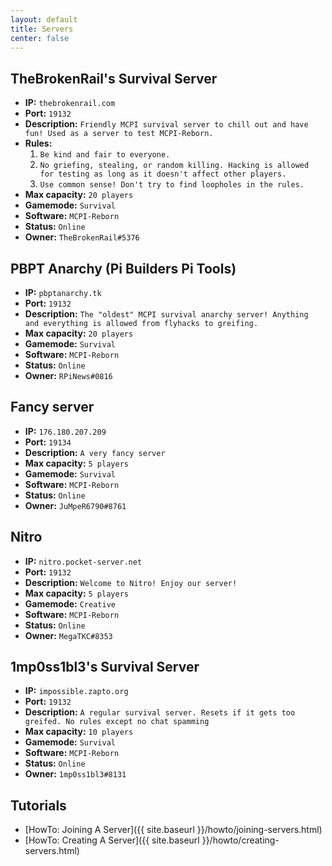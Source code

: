 ```yaml
---
layout: default
title: Servers
center: false
---
```


## TheBrokenRail's Survival Server
- **IP:** ``thebrokenrail.com``
- **Port:** ``19132``
- **Description:** ``Friendly MCPI survival server to chill out and have fun! Used as a server to test MCPI-Reborn.``
- **Rules:**
  1. ``Be kind and fair to everyone.``
  2. ``No griefing, stealing, or random killing. Hacking is allowed for testing as long as it doesn't affect other players.``
  3. ``Use common sense! Don't try to find loopholes in the rules.``
- **Max capacity:** ``20 players``
- **Gamemode:** ``Survival``
- **Software:** ``MCPI-Reborn``
- **Status:** ``Online``
- **Owner:** ``TheBrokenRail#5376``

## PBPT Anarchy (Pi Builders Pi Tools)
- **IP:** ``pbptanarchy.tk``
- **Port:** ``19132``
- **Description:** ``The "oldest" MCPI survival anarchy server! Anything and everything is allowed from flyhacks to greifing.``
- **Max capacity:** ``20 players``
- **Gamemode:** ``Survival``
- **Software:** ``MCPI-Reborn``
- **Status:** ``Online``
- **Owner:** ``RPiNews#0816``

## Fancy server
- **IP:** ``176.180.207.209``
- **Port:** ``19134``
- **Description:** ``A very fancy server``
- **Max capacity:** ``5 players``
- **Gamemode:** ``Survival``
- **Software:** ``MCPI-Reborn``
- **Status:** ``Online``
- **Owner:** ``JuMpeR6790#8761``

## Nitro
- **IP:** ``nitro.pocket-server.net``
- **Port:** ``19132``
- **Description:** ``Welcome to Nitro! Enjoy our server!``
- **Max capacity:** ``5 players``
- **Gamemode:** ``Creative``
- **Software:** ``MCPI-Reborn``
- **Status:** ``Online``
- **Owner:** ``MegaTKC#8353``

## 1mp0ss1bl3's Survival Server
- **IP:** ``impossible.zapto.org``
- **Port:** ``19132``
- **Description:** ``A regular survival server. Resets if it gets too greifed. No rules except no chat spamming``
- **Max capacity:** ``10 players``
- **Gamemode:** ``Survival``
- **Software:** ``MCPI-Reborn``
- **Status:** ``Online``
- **Owner:** ``1mp0ss1bl3#8131``

## Tutorials
- [HowTo: Joining A Server]({{ site.baseurl }}/howto/joining-servers.html)
- [HowTo: Creating A Server]({{ site.baseurl }}/howto/creating-servers.html)
